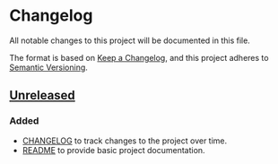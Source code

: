 # Changelog

All notable changes to this project will be documented in this file.

The format is based on [Keep a Changelog](https://keepachangelog.com/en/1.0.0/),
and this project adheres to [Semantic Versioning](https://semver.org/spec/v2.0.0.html).

## [Unreleased]

### Added

- [CHANGELOG](CHANGELOG.md) to track changes to the project over time.
- [README](README.md) to provide basic project documentation.

[Unreleased]: https://github.com/brian-mcgowan/shapemaker/compare/main...develop
